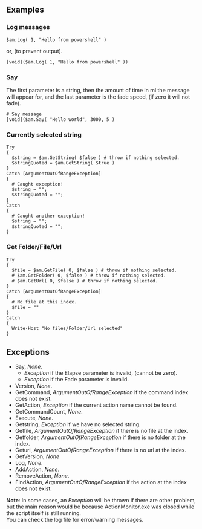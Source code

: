## Examples

### Log messages

    $am.Log( 1, "Hello from powershell" )

or, (to prevent output).

    [void]($am.Log( 1, "Hello from powershell" ))

### Say

The first parameter is a string, then the amount of time in ml the message will appear for, and the last parameter is the fade speed, (if zero it will not fade).

    # Say message 
    [void]($am.Say( "Hello world", 3000, 5 )


### Currently selected string

    Try
    {
      $string = $am.GetString( $false ) # throw if nothing selected.
      $stringQuoted = $am.GetString( $true )
    }
    Catch [ArgumentOutOfRangeException]
    {
      # Caught exception!
      $string = "";
      $stringQuoted = "";
    }
    Catch
    {
      # Caught another exception!
      $string = "";
      $stringQuoted = "";
    }

### Get Folder/File/Url

    Try
    {
      $file = $am.GetFile( 0, $false ) # throw if nothing selected.
      # $am.GetFolder( 0, $false ) # throw if nothing selected.
      # $am.GetUrl( 0, $false ) # throw if nothing selected.
    }
    Catch [ArgumentOutOfRangeException]
    {
      # No file at this index.
      $file = ""
    }
    Catch
    {
      Write-Host "No files/Folder/Url selected"
    }

## Exceptions

- Say, *None*.
	- *Exception* if the Elapse parameter is invalid, (cannot be zero).
	- *Exception* if the Fade parameter is invalid.
- Version, *None*.
- GetCommand, *ArgumentOutOfRangeException* if the command index does not exist.
- GetAction, *Exception* if the current action name cannot be found.
- GetCommandCount, *None*.
- Execute, *None*.
- Getstring, *Exception* if we have no selected string.
- Getfile, *ArgumentOutOfRangeException* if there is no file at the index.
- Getfolder, *ArgumentOutOfRangeException* if there is no folder at the index.
- Geturl, *ArgumentOutOfRangeException* if there is no url at the index.
- GetVersion, *None*
- Log, *None*.
- AddAction, *None*.
- RemoveAction, *None*.
- FindAction, *ArgumentOutOfRangeException* if the action at the index does not exist.

**Note**: In some cases, an *Exception* will be thrown if there are other problem, but the main reason would be because ActionMonitor.exe was closed while the script itself is still running.   
You can check the log file for error/warning messages.